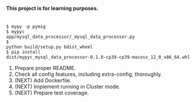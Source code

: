 <h4>This project is for learning purposes.</h4>

<br/><code>$ mypy -p pymig</code>
<br/><code>$ mypyc app/mysql_data_processor/_mysql_data_processor.py</code>
<br/><code>$ python build/setup.py bdist_wheel</code>
<br/><code>$ pip install dist/mypyc_mysql_data_processor-0.1.0-cp39-cp39-macosx_12_0_x86_64.whl</code>

1. Prepare proper README.
2. Check all config features, including extra-config, thoroughly.
3. (NEXT) Add Dockerfile.
4. (NEXT) Implement running in Cluster mode.
5. (NEXT) Prepare test coverage.
